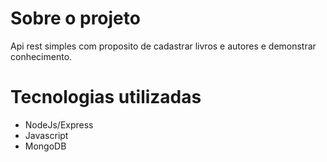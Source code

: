
# Sobre o projeto

Api rest simples com proposito de cadastrar livros e autores e demonstrar conhecimento. 

# Tecnologias utilizadas 
- NodeJs/Express
- Javascript
- MongoDB

